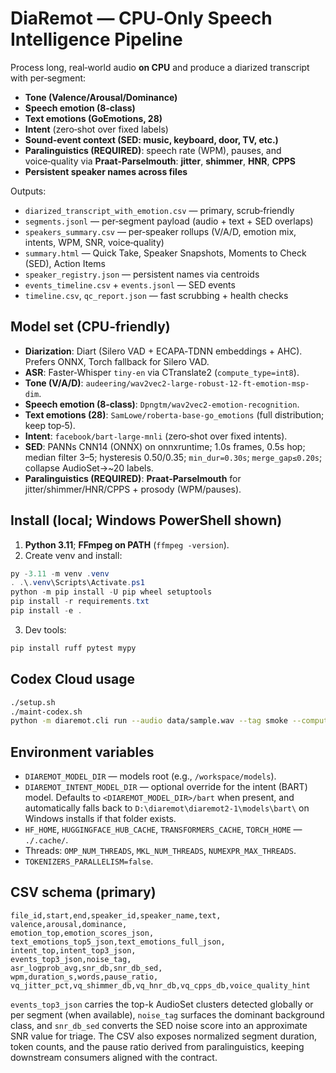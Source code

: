 # DiaRemot — CPU‑Only Speech Intelligence Pipeline

Process long, real‑world audio **on CPU** and produce a diarized transcript with per‑segment:
- **Tone (Valence/Arousal/Dominance)**
- **Speech emotion (8‑class)**
- **Text emotions (GoEmotions, 28)**
- **Intent** (zero‑shot over fixed labels)
- **Sound‑event context (SED: music, keyboard, door, TV, etc.)**
- **Paralinguistics (REQUIRED)**: speech rate (WPM), pauses, and voice‑quality via **Praat‑Parselmouth**: **jitter**, **shimmer**, **HNR**, **CPPS**
- **Persistent speaker names across files**

Outputs:
- `diarized_transcript_with_emotion.csv` — primary, scrub‑friendly
- `segments.jsonl` — per‑segment payload (audio + text + SED overlaps)
- `speakers_summary.csv` — per‑speaker rollups (V/A/D, emotion mix, intents, WPM, SNR, voice‑quality)
- `summary.html` — Quick Take, Speaker Snapshots, Moments to Check (SED), Action Items
- `speaker_registry.json` — persistent names via centroids
- `events_timeline.csv` + `events.jsonl` — SED events
- `timeline.csv`, `qc_report.json` — fast scrubbing + health checks

## Model set (CPU‑friendly)

- **Diarization**: Diart (Silero VAD + ECAPA‑TDNN embeddings + AHC). Prefers ONNX, Torch fallback for Silero VAD.
- **ASR**: Faster‑Whisper `tiny‑en` via CTranslate2 (`compute_type=int8`).
- **Tone (V/A/D)**: `audeering/wav2vec2-large-robust-12-ft-emotion-msp-dim`.
- **Speech emotion (8‑class)**: `Dpngtm/wav2vec2-emotion-recognition`.
- **Text emotions (28)**: `SamLowe/roberta-base-go_emotions` (full distribution; keep top‑5).
- **Intent**: `facebook/bart-large-mnli` (zero‑shot over fixed intents).
- **SED**: PANNs CNN14 (ONNX) on onnxruntime; 1.0s frames, 0.5s hop; median filter 3–5; hysteresis 0.50/0.35; `min_dur=0.30s`; `merge_gap≤0.20s`; collapse AudioSet→~20 labels.
- **Paralinguistics (REQUIRED)**: **Praat‑Parselmouth** for jitter/shimmer/HNR/CPPS + prosody (WPM/pauses).

## Install (local; Windows PowerShell shown)

1) **Python 3.11**; **FFmpeg on PATH** (`ffmpeg -version`).
2) Create venv and install:
```powershell
py -3.11 -m venv .venv
. .\.venv\Scripts\Activate.ps1
python -m pip install -U pip wheel setuptools
pip install -r requirements.txt
pip install -e .
```
3) Dev tools:
```powershell
pip install ruff pytest mypy
```

## Codex Cloud usage

```bash
./setup.sh
./maint-codex.sh
python -m diaremot.cli run --audio data/sample.wav --tag smoke --compute-type int8
```

## Environment variables

- `DIAREMOT_MODEL_DIR` — models root (e.g., `/workspace/models`).
- `DIAREMOT_INTENT_MODEL_DIR` — optional override for the intent (BART) model. Defaults to
  `<DIAREMOT_MODEL_DIR>/bart` when present, and automatically falls back to
  `D:\diaremot\diaremot2-1\models\bart\` on Windows installs if that folder exists.
- `HF_HOME`, `HUGGINGFACE_HUB_CACHE`, `TRANSFORMERS_CACHE`, `TORCH_HOME` — `./.cache/`.
- Threads: `OMP_NUM_THREADS`, `MKL_NUM_THREADS`, `NUMEXPR_MAX_THREADS`.
- `TOKENIZERS_PARALLELISM=false`.

## CSV schema (primary)

```
file_id,start,end,speaker_id,speaker_name,text,
valence,arousal,dominance,
emotion_top,emotion_scores_json,
text_emotions_top5_json,text_emotions_full_json,
intent_top,intent_top3_json,
events_top3_json,noise_tag,
asr_logprob_avg,snr_db,snr_db_sed,
wpm,duration_s,words,pause_ratio,
vq_jitter_pct,vq_shimmer_db,vq_hnr_db,vq_cpps_db,voice_quality_hint
```

`events_top3_json` carries the top-k AudioSet clusters detected globally or per
segment (when available), `noise_tag` surfaces the dominant background class,
and `snr_db_sed` converts the SED noise score into an approximate SNR value for
triage. The CSV also exposes normalized segment duration, token counts, and the
pause ratio derived from paralinguistics, keeping downstream consumers aligned
with the contract.